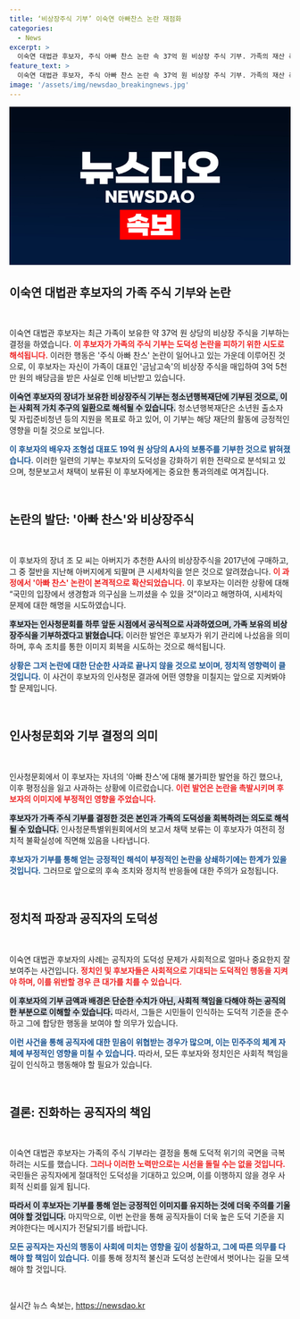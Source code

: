 ```yaml
---
title: ‘비상장주식 기부’ 이숙연 아빠찬스 논란 재점화
categories:
  - News
excerpt: >
  이숙연 대법관 후보자, 주식 아빠 찬스 논란 속 37억 원 비상장 주식 기부. 가족의 재산 축적과 청문회 도덕성 논란, 과연 진짜 의도가?
feature_text: >
  이숙연 대법관 후보자, 주식 아빠 찬스 논란 속 37억 원 비상장 주식 기부. 가족의 재산 축적과 청문회 도덕성 논란, 과연 진짜 의도가?
image: '/assets/img/newsdao_breakingnews.jpg'
---
```


<p><img src="/assets/img/newsdao_breakingnews.jpg" alt="cryptoinkorea 속보" /></p>

<h2>이숙연 대법관 후보자의 가족 주식 기부와 논란</h2>

<p data-ke-size="size16">&nbsp;</p>

<p>이숙연 대법관 후보자는 최근 가족이 보유한 약 37억 원 상당의 비상장 주식을 기부하는 결정을 하였습니다. <b><span style="color: #ee2323;">이 후보자가 가족의 주식 기부는 도덕성 논란을 피하기 위한 시도로 해석됩니다.</span></b> 이러한 행동은 '주식 아빠 찬스' 논란이 일어나고 있는 가운데 이루어진 것으로, 이 후보자는 자신이 가족이 대표인 '금남고속'의 비상장 주식을 매입하여 3억 5천만 원의 배당금을 받은 사실로 인해 비난받고 있습니다. </p>

<p><b><span style="background-color: #21538527;">이숙연 후보자의 장녀가 보유한 비상장주식 기부는 청소년행복재단에 기부된 것으로, 이는 사회적 가치 추구의 일환으로 해석될 수 있습니다.</span></b> 청소년행복재단은 소년원 출소자 및 자립준비청년 등의 지원을 목표로 하고 있어, 이 기부는 해당 재단의 활동에 긍정적인 영향을 미칠 것으로 보입니다. </p>

<p><b><span style="color: #1a5490;">이 후보자의 배우자 조형섭 대표도 19억 원 상당의 A사의 보통주를 기부한 것으로 밝혀졌습니다.</span></b> 이러한 일련의 기부는 후보자의 도덕성을 강화하기 위한 전략으로 분석되고 있으며, 청문보고서 채택이 보류된 이 후보자에게는 중요한 통과의례로 여겨집니다. </p>

<p data-ke-size="size16">&nbsp;</p>

<h2>논란의 발단: '아빠 찬스'와 비상장주식</h2>

<p data-ke-size="size16">&nbsp;</p>

<p>이 후보자의 장녀 조 모 씨는 아버지가 추천한 A사의 비상장주식을 2017년에 구매하고, 그 중 절반을 지난해 아버지에게 되팔며 큰 시세차익을 얻은 것으로 알려졌습니다. <b><span style="color: #ee2323;">이 과정에서 '아빠 찬스' 논란이 본격적으로 확산되었습니다.</span></b> 이 후보자는 이러한 상황에 대해 “국민의 입장에서 생경함과 의구심을 느끼셨을 수 있을 것”이라고 해명하여, 시세차익 문제에 대한 해명을 시도하였습니다.</p>

<p><b><span style="background-color: #21538527;">후보자는 인사청문회를 하루 앞둔 시점에서 공식적으로 사과하였으며, 가족 보유의 비상장주식을 기부하겠다고 밝혔습니다.</span></b> 이러한 발언은 후보자가 위기 관리에 나섰음을 의미하며, 후속 조치를 통한 이미지 회복을 시도하는 것으로 해석됩니다.</p>

<p><b><span style="color: #1a5490;">상황은 그저 논란에 대한 단순한 사과로 끝나지 않을 것으로 보이며, 정치적 영향력이 클 것입니다.</span></b> 이 사건이 후보자의 인사청문 결과에 어떤 영향을 미칠지는 앞으로 지켜봐야 할 문제입니다.</p>

<p data-ke-size="size16">&nbsp;</p>

<h2>인사청문회와 기부 결정의 의미</h2>

<p data-ke-size="size16">&nbsp;</p>

<p>인사청문회에서 이 후보자는 자녀의 '아빠 찬스'에 대해 불가피한 발언을 하긴 했으나, 이후 평정심을 잃고 사과하는 상황에 이르렀습니다. <b><span style="color: #ee2323;">이런 발언은 논란을 촉발시키며 후보자의 이미지에 부정적인 영향을 주었습니다.</span></b> </p>

<p><b><span style="background-color: #21538527;">후보자가 가족 주식 기부를 결정한 것은 본인과 가족의 도덕성을 회복하려는 의도로 해석될 수 있습니다.</span></b> 인사청문특별위원회에서의 보고서 채택 보류는 이 후보자가 여전히 정치적 불확실성에 직면해 있음을 나타냅니다.</p>

<p><b><span style="color: #1a5490;">후보자가 기부를 통해 얻는 긍정적인 해석이 부정적인 논란을 상쇄하기에는 한계가 있을 것입니다.</span></b> 그러므로 앞으로의 후속 조치와 정치적 반응들에 대한 주의가 요청됩니다.</p>

<p data-ke-size="size16">&nbsp;</p>

<h2>정치적 파장과 공직자의 도덕성</h2>

<p data-ke-size="size16">&nbsp;</p>

<p>이숙연 대법관 후보자의 사례는 공직자의 도덕성 문제가 사회적으로 얼마나 중요한지 잘 보여주는 사건입니다. <b><span style="color: #ee2323;">정치인 및 후보자들은 사회적으로 기대되는 도덕적인 행동을 지켜야 하며, 이를 위반할 경우 큰 대가를 치를 수 있습니다.</span></b> </p>

<p><b><span style="background-color: #21538527;">이 후보자의 기부 금액과 배경은 단순한 수치가 아닌, 사회적 책임을 다해야 하는 공직의 한 부분으로 이해할 수 있습니다.</span></b> 따라서, 그들은 시민들이 인식하는 도덕적 기준을 준수하고 그에 합당한 행동을 보여야 할 의무가 있습니다.</p>

<p><b><span style="color: #1a5490;">이런 사건을 통해 공직자에 대한 믿음이 위협받는 경우가 많으며, 이는 민주주의 체계 자체에 부정적인 영향을 미칠 수 있습니다.</span></b> 따라서, 모든 후보자와 정치인은 사회적 책임을 깊이 인식하고 행동해야 할 필요가 있습니다.</p>

<p data-ke-size="size16">&nbsp;</p>

<h2>결론: 진화하는 공직자의 책임</h2>

<p data-ke-size="size16">&nbsp;</p>

<p>이숙연 대법관 후보자는 가족의 주식 기부라는 결정을 통해 도덕적 위기의 국면을 극복하려는 시도를 했습니다. <b><span style="color: #ee2323;">그러나 이러한 노력만으로는 시선을 돌릴 수는 없을 것입니다.</span></b> 국민들은 공직자에게 절대적인 도덕성을 기대하고 있으며, 이를 이행하지 않을 경우 사회적 신뢰를 잃게 됩니다.</p>

<p><b><span style="background-color: #21538527;">따라서 이 후보자는 기부를 통해 얻는 긍정적인 이미지를 유지하는 것에 더욱 주의를 기울여야 할 것입니다.</span></b> 마지막으로, 이번 논란을 통해 공직자들이 더욱 높은 도덕 기준을 지켜야한다는 메시지가 전달되기를 바랍니다.</p>

<p><b><span style="color: #1a5490;">모든 공직자는 자신의 행동이 사회에 미치는 영향을 깊이 성찰하고, 그에 따른 의무를 다해야 할 책임이 있습니다.</span></b> 이를 통해 정치적 불신과 도덕성 논란에서 벗어나는 길을 모색해야 할 것입니다.</p>

<p data-ke-size="size16">&nbsp;</p>
실시간 뉴스 속보는, <a href="https://newsdao.kr" rel="dofollow">https://newsdao.kr</a>


